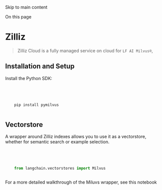 

Skip to main content

On this page

# Zilliz

> Zilliz Cloud is a fully managed service on cloud for `LF AI Milvus®`,

## Installation and Setup​

Install the Python SDK:

```python




    pip install pymilvus



```


## Vectorstore​

A wrapper around Zilliz indexes allows you to use it as a vectorstore, whether for semantic search or example selection.

```python




    from langchain.vectorstores import Milvus



```


For a more detailed walkthrough of the Miluvs wrapper, see this notebook
